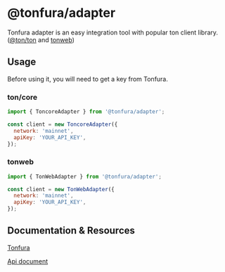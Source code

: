 # @tonfura/adapter

Tonfura adapter is an easy integration tool with popular ton client library. ([@ton/ton](https://github.com/ton-org/ton) and [tonweb](https://github.com/toncenter/tonweb))

## Usage

Before using it, you will need to get a key from Tonfura.

### ton/core

```js
import { ToncoreAdapter } from '@tonfura/adapter';

const client = new ToncoreAdapter({
  network: 'mainnet',
  apiKey: 'YOUR_API_KEY',
});
```

### tonweb

```js
import { TonWebAdapter } from '@tonfura/adapter';

const client = new TonWebAdapter({
  network: 'mainnet',
  apiKey: 'YOUR_API_KEY',
});
```

## Documentation & Resources

[Tonfura](https://tonfura.com/)

[Api document](https://docs.tonfura.com/docs/welcome-to-tonfura)
